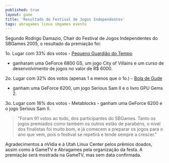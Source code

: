 ```yaml
---
published: true
layout: game
title: 'Resultado do Festival de Jogos Independentes'
tags: abragames linux sbgames evento
---
```

Segundo Rodrigo Damazio, Chair do Festival de Jogos Independentes do SBGames 2005, o resultado da premiação foi:

1o. Lugar com 33% dos votos - <a href="{{ site.baseurl }}/2005/12/01/pequeno-guardiao-do-tempo/">Pequeno Guardião do Tempo</a>
 - ganharam uma GeForce 6800 GS, um jogo City of Villains e um curso de desenvolvimento de jogos no valor de R$ 6000.

2o. Lugar com 32% dos votos (apenas 1 a menos que o 1o.) - <a href="{{ site.baseurl }}/2005/11/21/bola-de-gude/">Bola de Gude</a>
 - ganham uma GeForce 6200, um jogo Serious Sam II e o livro GPU Gems 2.

3o. Lugar com 16% dos votos - Metablocks - ganham uma GeForce 6200 e o jogo Serious Sam II.

> "Foram 91 votos ao todo, dos participantes do SBGames. Tanto os jogos premiados como também os outros estão de parabéns, o nível dos finalistas foi muito bom, e já comecem a preparar os jogos para o ano que vem, pois o festival se repetirá e tende sempre a crescer."

Agradecimentos a nVidia e à Utah Linux Center pelos prêmios doados, assim como à GameTV e Abragames pela organização da festa. A premiação será mostrada na GameTV, mas sem data confirmada.